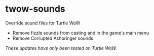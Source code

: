 # twow-sounds

Override sound files for Turtle WoW

* Remove fizzle sounds from casting and in the game's main menu
* Remove Corrupted Ashbringer sounds

_These updates have only been tested on Turtle WoW._

